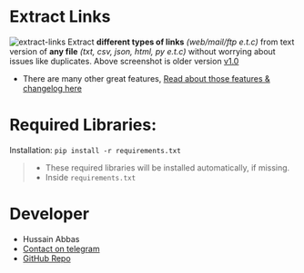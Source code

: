 # Extract Links
![extract-links](https://user-images.githubusercontent.com/78584556/107383346-e9bf1a00-6b16-11eb-9a09-0c19535b3fd8.jpg)
Extract **different types of links** *(web/mail/ftp e.t.c)* from text version of **any file** *(txt, csv, json, html, py e.t.c)* without worrying about issues like duplicates.
Above screenshot is older version [v1.0](https://github.com/hussain5416/Extract_Links/releases/tag/v1.0)
- There are many other great features, [Read about those features & changelog here](https://github.com/hussain5416/Extract_Links/releases)

# Required Libraries:
Installation: `pip install -r requirements.txt`
> - These required libraries will be installed automatically, if missing.
> - Inside `requirements.txt`

# Developer
- Hussain Abbas
- [Contact on telegram](https://t.me/hussain5416)
- [GitHub Repo](https://github.com/hussain5416/Extract_Links)
